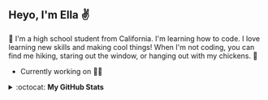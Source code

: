 ## Heyo, I'm Ella :v:
:wave: I'm a high school student from California. I'm learning how to code. I love learning new skills and making cool things! When I'm not coding, you can find me hiking, staring out the window, or hanging out with my chickens. :chicken:

- Currently working on :woman_technologist:

<details closed>
<summary> :octocat: <b>My GitHub Stats</b> </summary>
<div align="center">
<p align = "center">
 <img align="center" src="https://github-readme-stats.vercel.app/api?username=eilla1&count_private=true" alt="account stats"/> 
 </p>
 <p align="center">(excluding private repositories)</p>

<p align="center">
 <img align="center" src="https://github-readme-stats.vercel.app/api/top-langs/?username=eilla1&layout=compact" alt="top languages">
</p>
</div>

</details>
